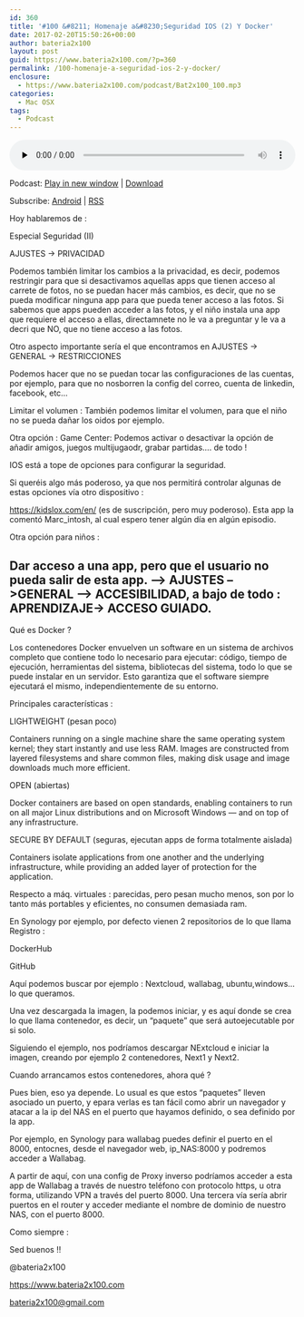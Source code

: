 ```yaml
---
id: 360
title: '#100 &#8211; Homenaje a&#8230;Seguridad IOS (2) Y Docker'
date: 2017-02-20T15:50:26+00:00
author: bateria2x100
layout: post
guid: https://www.bateria2x100.com/?p=360
permalink: /100-homenaje-a-seguridad-ios-2-y-docker/
enclosure:
  - https://www.bateria2x100.com/podcast/Bat2x100_100.mp3
categories:
  - Mac OSX
tags:
  - Podcast
---
```

<div class="powerpress_player" id="powerpress_player_5949">
  <audio class="wp-audio-shortcode" id="audio-360-102" preload="none" style="width: 100%;" controls="controls"><source type="audio/mpeg" src="https://www.bateria2x100.com/podcast/Bat2x100_100.mp3?_=102" /><a href="https://www.bateria2x100.com/podcast/Bat2x100_100.mp3">https://www.bateria2x100.com/podcast/Bat2x100_100.mp3</a></audio>
</div>

<p class="powerpress_links powerpress_links_mp3">
  Podcast: <a href="https://www.bateria2x100.com/podcast/Bat2x100_100.mp3" class="powerpress_link_pinw" target="_blank" title="Play in new window" onclick="return powerpress_pinw('https://www.bateria2x100.com/?powerpress_pinw=360-podcast');" rel="nofollow">Play in new window</a> | <a href="https://www.bateria2x100.com/podcast/Bat2x100_100.mp3" class="powerpress_link_d" title="Download" rel="nofollow" download="Bat2x100_100.mp3">Download</a>
</p>

<p class="powerpress_links powerpress_subscribe_links">
  Subscribe: <a href="https://subscribeonandroid.com/www.bateria2x100.com/feed/podcast/" class="powerpress_link_subscribe powerpress_link_subscribe_android" title="Subscribe on Android" rel="nofollow">Android</a> | <a href="https://www.bateria2x100.com/feed/podcast/" class="powerpress_link_subscribe powerpress_link_subscribe_rss" title="Subscribe via RSS" rel="nofollow">RSS</a>
</p>

Hoy hablaremos de :

Especial Seguridad (II)

AJUSTES -> PRIVACIDAD 
  
Podemos también limitar los cambios a la privacidad, es decir, podemos restringir para que si desactivamos aquellas apps que tienen acceso al carrete de fotos, no se puedan hacer más cambios, es decir, que no se pueda modificar ninguna app para que pueda tener acceso a las fotos. Si sabemos que apps pueden acceder a las fotos, y el niño instala una app que requiere el acceso a ellas, directamnete no le va a preguntar y le va a decri que NO, que no tiene acceso a las fotos. 
  
Otro aspecto importante sería el que encontramos en AJUSTES -> GENERAL -> RESTRICCIONES
  
Podemos hacer que no se puedan tocar las configuraciones de las cuentas, por ejemplo, para que no nosborren la config del correo, cuenta de linkedin, facebook, etc&#8230;
  
Limitar el volumen : También podemos limitar el volumen, para que el niño no se pueda dañar los oidos por ejemplo.
  
Otra opción : Game Center: Podemos activar o desactivar la opción de añadir amigos, juegos multijugaodr, grabar partidas&#8230;. de todo !

IOS está a tope de opciones para configurar la seguridad.

Si queréis algo más poderoso, ya que nos permitirá controlar algunas de estas opciones vía otro dispositivo :

<https://kidslox.com/en/> (es de suscripción, pero muy poderoso). Esta app la comentó Marc_intosh, al cual espero tener algún día en algún episodio.

Otra opción para niños :

## Dar acceso a una app, pero que el usuario no pueda salir de esta app. &#8211;> AJUSTES &#8211;>GENERAL &#8211;> ACCESIBILIDAD, a bajo de todo : APRENDIZAJE-> ACCESO GUIADO.

Qué es Docker ?

Los contenedores Docker envuelven un software en un sistema de archivos completo que contiene todo lo necesario para ejecutar: código, tiempo de ejecución, herramientas del sistema, bibliotecas del sistema, todo lo que se puede instalar en un servidor. Esto garantiza que el software siempre ejecutará el mismo, independientemente de su entorno.

Principales características :
  
LIGHTWEIGHT (pesan poco)
  
Containers running on a single machine share the same operating system kernel; they start instantly and use less RAM. Images are constructed from layered filesystems and share common files, making disk usage and image downloads much more efficient.
  
OPEN (abiertas)
  
Docker containers are based on open standards, enabling containers to run on all major Linux distributions and on Microsoft Windows &#8212; and on top of any infrastructure.
  
SECURE BY DEFAULT (seguras, ejecutan apps de forma totalmente aislada)
  
Containers isolate applications from one another and the underlying infrastructure, while providing an added layer of protection for the application.
  
Respecto a máq. virtuales : parecidas, pero pesan mucho menos, son por lo tanto más portables y eficientes, no consumen demasiada ram.

En Synology por ejemplo, por defecto vienen 2 repositorios de lo que llama Registro :

DockerHub
  
GitHub
  
Aquí podemos buscar por ejemplo : Nextcloud, wallabag, ubuntu,windows&#8230; lo que queramos.

Una vez descargada la imagen, la podemos iniciar, y es aquí donde se crea lo que llama contenedor, es decir, un &#8220;paquete&#8221; que será autoejecutable por si solo.

Siguiendo el ejemplo, nos podríamos descargar NExtcloud e iniciar la imagen, creando por ejemplo 2 contenedores, Next1 y Next2.

Cuando arrancamos estos contenedores, ahora qué ? 

Pues bien, eso ya depende. Lo usual es que estos &#8220;paquetes&#8221; lleven asociado un puerto, y epara verlas es tan fácil como abrir un navegador y atacar a la ip del NAS en el puerto que hayamos definido, o sea definido por la app.

Por ejemplo, en Synology para wallabag puedes definir el puerto en el 8000, entocnes, desde el navegador web, ip_NAS:8000 y podremos acceder a Wallabag.

A partir de aquí, con una config de Proxy inverso podríamos acceder a esta app de Wallabag a través de nuestro teléfono con protocolo https, u otra forma, utilizando VPN a través del puerto 8000. Una tercera vía sería abrir puertos en el router y acceder mediante el nombre de dominio de nuestro NAS, con el puerto 8000.

Como siempre :

Sed buenos !!

@bateria2x100
  
<https://www.bateria2x100.com>
  
<bateria2x100@gmail.com>